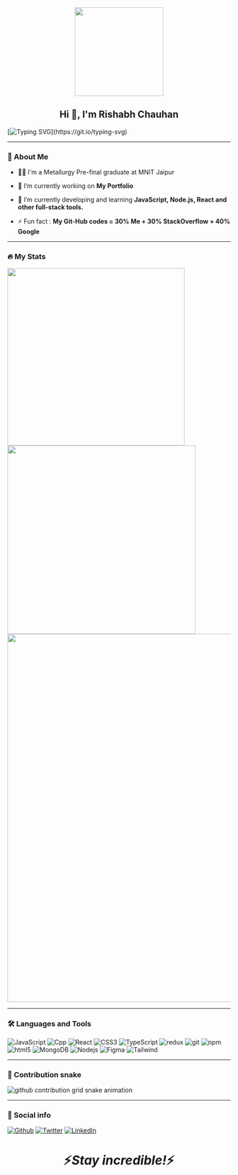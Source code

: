 <div id="header" align="center">
  <img src=https://media.giphy.com/media/KEYMsj2LcXzfcTP5ii/giphy.gif width="200"/>
</div>

<h2 align="center">Hi 👋, I'm Rishabh Chauhan</h2>

[![Typing SVG](https://readme-typing-svg.herokuapp.com?duration=10000&center=true&vCenter=true&width=800&height=30&lines=Hello+this+is+Rishabh%2C+Welcome+to+my+Github+page.)](https://git.io/typing-svg)

---
### 👦 About Me
- 👨‍💻 I'm a Metallurgy Pre-final graduate at MNIT Jaipur

- 🔭 I’m currently working on **My Portfolio**

- 🌱 I’m currently developing and learning **JavaScript, Node.js, React and other full-stack tools.**

- ⚡ Fun fact : **My Git-Hub codes = 30% Me + 30% StackOverflow + 40% Google**

--- 

### 🔥 My Stats 


<img width="400" src="https://github-readme-stats.vercel.app/api?username=Rishabh1662&count_private=true&show_icons=true&theme=react" />  <img width="425" src="https://streak-stats.demolab.com/?user=Rishabh1662&theme=react" />
<img width="830" src="https://github-readme-activity-graph.vercel.app/graph?username=Rishabh1662&bg_color=21232a&color=a8eeff&line=61dafb&point=f0fcff&area=true&hide_border=false" />
<a href="https://github.com/getlost01/github-stats">

</a>
<!-- ![Top Langs](https://github-readme-stats.vercel.app/api/top-langs/?username=getlost01&layout=compact&langs_count=10&theme=react) 
<!-- ![Wakatime stats](https://github-readme-stats.vercel.app/api/wakatime?username=getlost01&theme=react) -->

--- 



### :hammer_and_wrench: Languages and Tools 

<p>
  
  <img alt="JavaScript" src="https://img.shields.io/badge/-Javascript-13aa52?style=flat-square&logo=Javascript&logoColor=white" />
  <img alt="Cpp" src="https://img.shields.io/badge/-Cpp-43853d?style=flat-square&logo=c%2B%2B&logoColor=white" />
  <img alt="React" src="https://img.shields.io/badge/-React-45b8d8?style=flat-square&logo=react&logoColor=white" />
  <img alt="CSS3" src="https://img.shields.io/badge/-CSS-007ACC?style=flat-square&logo=CSS3&logoColor=white" />
  <img alt="TypeScript" src="https://img.shields.io/badge/-TypeScript-007ACC?style=flat-square&logo=typescript&logoColor=white" />
  <img alt="redux" src="https://img.shields.io/badge/-Redux-764ABC?style=flat-square&logo=redux&logoColor=white" />
  <img alt="git" src="https://img.shields.io/badge/-Git-F05032?style=flat-square&logo=git&logoColor=white" />
  <img alt="npm" src="https://img.shields.io/badge/-NPM-CB3837?style=flat-square&logo=npm&logoColor=white" />
  <img alt="html5" src="https://img.shields.io/badge/-HTML5-E34F26?style=flat-square&logo=html5&logoColor=white" />
  <img alt="MongoDB" src="https://img.shields.io/badge/-MongoDB-13aa52?style=flat-square&logo=mongodb&logoColor=white" />
  <img alt="Nodejs" src="https://img.shields.io/badge/-Nodejs-43853d?style=flat-square&logo=Node.js&logoColor=white" />
  <img alt="Figma" src="https://img.shields.io/badge/-Figma-764ABC?style=flat-square&logo=figma&logoColor=white" />
  <img alt="Tailwind" src="https://img.shields.io/badge/-Tailwind-007ACC?style=flat-square&logo=tailwindcss&logoColor=white" />
</p>


<!--END_SECTION:waka-simple-->

---

### 🐍 Contribution snake

<picture>
  <source media="(prefers-color-scheme: dark)" srcset="https://getlost01.github.io/github-snake.github.io/github-contribution-grid-snake-dark.svg">
  <source media="(prefers-color-scheme: light)" srcset="https://getlost01.github.io/github-snake.github.io/github-contribution-grid-snake.svg">
  <img alt="github contribution grid snake animation" src="https://getlost01.github.io/github-snake.github.io/github-contribution-grid-snake.svg">
</picture>

---

### 🔗 Social info

</p>


<p><a href="https://github.com/Rishabh1662" target="_blank"><img alt="Github" src="https://img.shields.io/badge/GitHub-%2312100E.svg?&style=for-the-badge&logo=Github&logoColor=white" /></a> <a href="https://twitter.com/Rishabh94602094" target="_blank"><img alt="Twitter" src="https://img.shields.io/badge/twitter-%231DA1F2.svg?&style=for-the-badge&logo=twitter&logoColor=white" /></a> <a href="https://www.linkedin.com/in/rishabh-chauhan-5a693b22b" target="_blank"><img alt="LinkedIn" src="https://img.shields.io/badge/linkedin-%230077B5.svg?&style=for-the-badge&logo=linkedin&logoColor=white" /></a>
</p>

<h1 align='center'>⚡️<i>Stay incredible!</i>⚡️</h1>
